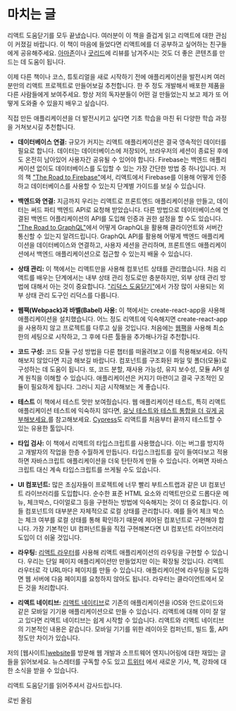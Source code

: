 # 마치는 글

리액트 도움닫기를 모두 끝냈습니다. 여러분이 이 책을 즐겁게 읽고 리액트에 대한 관심이 커졌길 바랍니다. 이 책이 마음에 들었다면 리액트에를 더 공부하고 싶어하는 친구들에게 공유해주세요. [아마존](https://amzn.to/2JHlP42)이나 [굿리드](https://www.goodreads.com/book/show/37503118-the-road-to-learn-react)에 리뷰를 남겨주시는 것도 더 좋은 콘텐츠를 만드는 데 도움이 됩니다.

이제 다른 책이나 코스, 튜토리얼을 새로 시작하기 전에 애플리케이션을 발전시켜 여러분만의 리액트 프로젝트로 만들어보길 추천합니다. 한 주 정도 개발해서 배포한 제품을 다른 사람들에게 보여주세요. 항상 저의 독자분들이 어떤 걸 만들었는지 보고 제가 또 어떻게 도와줄 수 있을지 배우고 싶습니다.

직접 만든 애플리케이션을 더 발전시키고 싶다면 기초 학습을 마친 뒤 다양한 학습 과정을 거쳐보시길 추천합니다.

- **데이터베이스 연결:** 규모가 커지는 리액트 애플리케이션은 결국 영속적인 데이터를 필요로 합니다. 데이터는 데이터베이스에 저장되어, 브라우저의 세션이 종료된 후에도 온전히 남아있어 사용자간 공유될 수 있어야 합니다. Firebase는 백엔드 애플리케이션 없이도 데이터베이스를 도입할 수 있는 가장 간단한 방법 중 하나입니다. 저의 책 ["The Road to Firebase"](https://www.roadtofirebase.com/)에서, 리액트에서 Firebase를 이용해 어떻게 인증하고 데이터베이스를 사용할 수 있는지 단계별 가이드를 보실 수 있습니다.

- **백엔드와 연결:** 지금까지 우리는 리액트로 프론트엔드 애플리케이션을 만들고, 데이터는 써드 파티 백엔드 API로 요청해 받았습니다. 다른 방법으로 데이터베이스에 연결된 백엔드 어플리케이션의 API를 도입해 인증과 권한 설정을 할 수도 있습니다. ["The Road to GraphQL"](https://www.roadtographql.com/)에서 어떻게 GraphQL을 활용해 클라이언트와 서버간 통신할 수 있는지 알려드립니다. GraphQL API를 활용해 어떻게 백엔드 애플리케이션을 데이터베이스와 연결하고, 사용자 세션을 관리하며, 프론트엔드 애플리케이션에서 백엔드 애플리케이션으로 접근할 수 있는지 배울 수 있습니다.

- **상태 관리:** 이 책에서는 리액트만을 사용해 컴포넌트 상태를 관리했습니다. 처음 리액트를 배우는 단계에서는 내부 상태 관리 정도로만 충분하지만, 외부 상태 관리 방법에 대해서 아는 것이 중요합니다. ["리덕스 도움닫기"](https://www.roadtoredux.com/)에서 가장 많이 사용되는 외부 상태 관리 도구인 리덕스를 다룹니다.

* **웹팩(Webpack)과 바벨(Babel) 사용:** 이 책에서는 create-react-app을 사용해 애플리케이션을 설치했습니다. 어느 정도 리액트에 익숙해지면 create-react-app을 사용하지 않고 프로젝트를 다루고 싶을 것입니다. 처음에는 [웹팩](https://www.robinwieruch.de/minimal-react-webpack-babel-setup/)을 사용해 최소한의 세팅으로 시작하고, 그 후에 다른 툴들을 추가해나가길 추천합니다.

- **코드 구성:** 코드 모듈 구성 방법을 다룬 챕터를 떠올려보고 이를 적용해보세요. 아직 해보지 않았다면 지금 해보길 바랍니다. 컴포넌트를 구조화된 파일 및 폴더(모듈)로 구성하는 데 도움이 됩니다. 또, 코드 분할, 재사용 가능성, 유지 보수성, 모듈 API 설계 원칙을 이해할 수 있습니다. 애플리케이션은 커지기 마련이고 결국 구조적인 모듈이 필요하게 됩니다. 그러니 지금 시작해보는 게 좋습니다.

- **테스트** 이 책에서 테스트 맛만 보여줬습니다. 웹 애플리케이션 테스트, 특히 리액트 애플리케이션 테스트에 익숙하지 않다면, [유닛 테스트와 테스트 통합을 더 깊게 공부해보세요.](https://www.robinwieruch.de/react-testing-tutorial)를 참고해보세요. [Cypress](https://www.robinwieruch.de/react-testing-cypress)도 리액트를 처음부터 끝까지 테스트할 수 있는 유용한 툴입니다.

* **타입 검사:** 이 책에서 리액트의 타입스크립트를 사용했습니다. 이는 버그를 방지하고 개발자의 작업을 한층 수월하게 만듭니다. 타입스크립트를 깊이 들여다보고 적용하면 자바스크립트 애플리케이션을 더욱 탄탄하게 만들 수 있습니다. 어쩌면 자바스크립트 대신 계속 타입스크립트를 쓰게될 수도 있습니다.

- **UI 컴포넌트:** 많은 초심자들이 프로젝트에 너무 빨리 부트스트랩과 같은 UI 컴포넌트 라이브러리를 도입합니다. 순수한 표준 HTML 요소와 리액트만으로 드롭다운 메뉴, 체크박스, 다이얼로그 등을 구현하는 방법에 익숙해지는 것이 더 중요합니다. 이들 컴포넌트의 대부분은 자체적으로 로컬 상태를 관리합니다. 예를 들어 체크 박스는 체크 여부를 로컬 상태를 통해 확인하기 때문에 제어된 컴포넌트로 구현해야 합니다. 가장 기본적인 UI 컴퍼넌트들을 직접 구현해본다면 UI 컴포넌트 라이브러리 도입이 더 쉬울 것입니다.

- **라우팅:** [리액트 라우터](https://github.com/ReactTraining/react-router)를 사용해 리액트 애플리케이션의 라우팅을 구현할 수 있습니다. 우리는 단일 페이지 애플리케이션만 만들었지만 이는 확장될 것입니다. 리액트 라우터로 각 URL마다 페이지를 만들 수 있습니다. 애플리케이션에 라우팅을 도입하면 웹 서버에 다음 페이지를 요청하지 않아도 됩니다. 라우터는 클라이언트에서 모든 것을 처리합니다.

- **리액트 네이티브:** [리액트 네이티브](https://facebook.github.io/react-native/)로 기존의 애플리케이션을 iOS와 안드로이드와 같은 모바일 기기용 애플리케이션으로 만들 수 있습니다. 리액트에 대해 이미 잘 알고 있다면 리액트 네이티브는 쉽게 시작할 수 있습니다. 리액트와 리액트 네이티브의 기본적인 내용은 같습니다. 모바일 기기를 위한 레이아웃 컴퍼넌트, 빌드 툴, API 정도만 차이가 있습니다.

저의 [웹사이트][website](https://www.robinwieruch.de)를 방문해 웹 개발과 소프트웨어 엔지니어링에 대한 재밌는 글들을 읽어보세요. 뉴스레터를 구독할 수도 있고 [트위터](https://twitter.com/rwieruch) 에서 새로운 기사, 책, 강좌에 대한 소식을 받을 수 있습니다.

리액트 도움닫기를 읽어주셔서 감사드립니다.

로빈 올림

